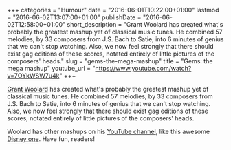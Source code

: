 +++
categories = "Humour"
date = "2016-06-01T10:22:00+01:00"
lastmod = "2016-06-02T13:07:00+01:00"
publishDate = "2016-06-02T12:58:00+01:00"
short_description = "Grant Woolard has created what&#039;s probably the greatest mashup yet of classical music tunes. He combined 57 melodies, by 33 composers from J.S. Bach to Satie, into 6 minutes of genius that we can&#039;t stop watching. Also, we now feel strongly that there should exist gag editions of these scores, notated entirely of little pictures of the composers&#039; heads."
slug = "gems-the-mega-mashup"
title = "Gems: the mega mashup"
youtube_url = "https://www.youtube.com/watch?v=7OYkWSW7u4k"
+++

[Grant Woolard](https://www.youtube.com/channel/UCE1H_UogXQ85tslsAFYkn3Q) has created what's probably the greatest mashup yet of classical music tunes. He combined 57 melodies, by 33 composers from J.S. Bach to Satie, into 6 minutes of genius that we can't stop watching. Also, we now feel strongly that there should exist gag editions of these scores, notated entirely of little pictures of the composers' heads.

Woolard has other mashups on his [YouTube channel](https://www.youtube.com/channel/UCE1H_UogXQ85tslsAFYkn3Q), like this awesome [Disney one](https://youtu.be/5IVnqodVSj0). Have fun, readers!


